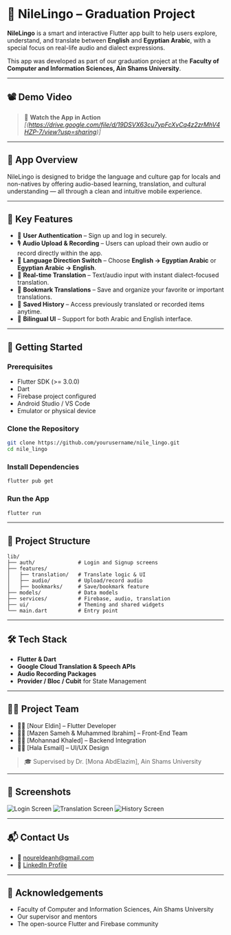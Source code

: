 # 🌊 NileLingo – Graduation Project

**NileLingo** is a smart and interactive Flutter app built to help users explore, understand, and translate between **English** and **Egyptian Arabic**, with a special focus on real-life audio and dialect expressions.

This app was developed as part of our graduation project at the **Faculty of Computer and Information Sciences, Ain Shams University**.

---

## 📽️ Demo Video

> 🎥 **Watch the App in Action**  
> _[(https://drive.google.com/file/d/19DSVX63cu7ypFcXvCq4z2zrMhV4HZP-7/view?usp=sharing)]_  

---

## 📱 App Overview

NileLingo is designed to bridge the language and culture gap for locals and non-natives by offering audio-based learning, translation, and cultural understanding — all through a clean and intuitive mobile experience.

---

## 🎯 Key Features

- 🔐 **User Authentication** – Sign up and log in securely.
- 🎙️ **Audio Upload & Recording** – Users can upload their own audio or record directly within the app.
- 🔄 **Language Direction Switch** – Choose **English → Egyptian Arabic** or **Egyptian Arabic → English**.
- 📝 **Real-time Translation** – Text/audio input with instant dialect-focused translation.
- 📌 **Bookmark Translations** – Save and organize your favorite or important translations.
- 💾 **Saved History** – Access previously translated or recorded items anytime.
- 🧭 **Bilingual UI** – Support for both Arabic and English interface.

---

## 🚀 Getting Started

### Prerequisites
- Flutter SDK (>= 3.0.0)
- Dart
- Firebase project configured
- Android Studio / VS Code
- Emulator or physical device

### Clone the Repository

```bash
git clone https://github.com/yourusername/nile_lingo.git
cd nile_lingo
```

### Install Dependencies

```bash
flutter pub get
```

### Run the App

```bash
flutter run
```

---

## 📂 Project Structure

```
lib/
├── auth/              # Login and Signup screens
├── features/
│   ├── translation/   # Translate logic & UI
│   ├── audio/         # Upload/record audio
│   ├── bookmarks/     # Save/bookmark feature
├── models/            # Data models
├── services/          # Firebase, audio, translation
├── ui/                # Theming and shared widgets
└── main.dart          # Entry point
```

---

## 🛠️ Tech Stack

- **Flutter & Dart**
- **Google Cloud Translation & Speech APIs**
- **Audio Recording Packages**
- **Provider / Bloc / Cubit** for State Management

---

## 👨‍💻 Project Team

- 👩‍💻 [Nour Eldin] – Flutter Developer
- 👩‍💻 [Mazen Sameh & Muhammed Ibrahim] – Front-End Team
- 👨‍💻 [Mohannad Khaled] – Backend Integration
- 👩‍🎨 [Hala Esmail] – UI/UX Design

> 🎓 Supervised by Dr. [Mona AbdElazim], Ain Shams University

---

## 📸 Screenshots

![Login Screen](![image](https://github.com/user-attachments/assets/d12fa56c-3f50-4b71-a198-5d6edb8344cc))
![Translation Screen](![image](https://github.com/user-attachments/assets/3a67a969-596e-4c40-a83f-58393f0ffe91))
![History Screen](![image](https://github.com/user-attachments/assets/763501ad-ee58-4ac9-89e3-54514415b016))

---

## 📬 Contact Us

- 📧 noureldeanh@gmail.com
- 💼 [LinkedIn Profile](https://www.linkedin.com/in/nour-eldin-hesham-466ab2256/)

---


## 🌟 Acknowledgements

- Faculty of Computer and Information Sciences, Ain Shams University
- Our supervisor and mentors
- The open-source Flutter and Firebase community
